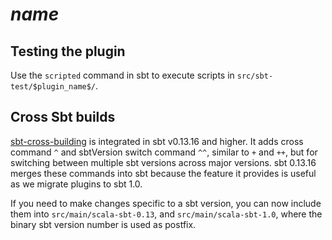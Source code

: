 # $name$

## Testing the plugin
Use the `scripted` command in sbt to execute scripts in `src/sbt-test/$plugin_name$/`.

## Cross Sbt builds
[sbt-cross-building](http://www.scala-sbt.org/0.13/docs/sbt-0.13-Tech-Previews.html#sbt-cross-building) is integrated in sbt v0.13.16 and higher.  It adds cross command `^` and sbtVersion switch command `^^`, similar to `+` and `++`, but for switching between multiple sbt versions across major versions. sbt 0.13.16 merges these commands into sbt because the feature it provides is useful as we migrate plugins to sbt 1.0.

If you need to make changes specific to a sbt version, you can now include them into `src/main/scala-sbt-0.13`, and `src/main/scala-sbt-1.0`, where the binary sbt version number is used as postfix.